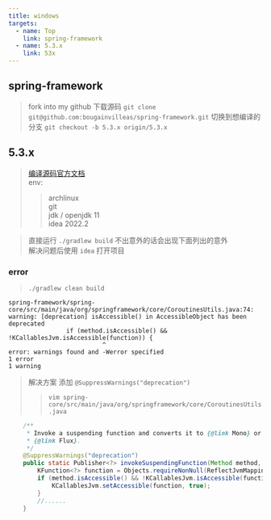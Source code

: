 ```yaml
---
title: windows
targets:
  - name: Top
    link: spring-framework
  - name: 5.3.x
    link: 53x
---
```

## spring-framework

> fork into my github
> 下载源码 `git clone git@github.com:bougainvilleas/spring-framework.git`
> 切换到想编译的分支 `git checkout -b 5.3.x origin/5.3.x`


## 5.3.x

> [编译源码官方文档](https://github.com/spring-projects/spring-framework/wiki/Build-from-Source)\
> env:
> > archlinux \
> > git \
> > jdk / openjdk 11 \
> > idea 2022.2

> 直接运行 `./gradlew build` 不出意外的话会出现下面列出的意外 \
> 解决问题后使用 `idea`  打开项目

### error

> `./gradlew clean build`

```text
spring-framework/spring-core/src/main/java/org/springframework/core/CoroutinesUtils.java:74: warning: [deprecation] isAccessible() in AccessibleObject has been deprecated
                if (method.isAccessible() && !KCallablesJvm.isAccessible(function)) {
                          ^
error: warnings found and -Werror specified
1 error
1 warning
```

> 解决方案 添加 `@SuppressWarnings("deprecation")`
> > `vim spring-core/src/main/java/org/springframework/core/CoroutinesUtils.java`

```java
	/**
	 * Invoke a suspending function and converts it to {@link Mono} or
	 * {@link Flux}.
	 */
	@SuppressWarnings("deprecation")
	public static Publisher<?> invokeSuspendingFunction(Method method, Object target, Object... args) {
		KFunction<?> function = Objects.requireNonNull(ReflectJvmMapping.getKotlinFunction(method));
		if (method.isAccessible() && !KCallablesJvm.isAccessible(function)) {
			KCallablesJvm.setAccessible(function, true);
		}
        //......
    }

```
